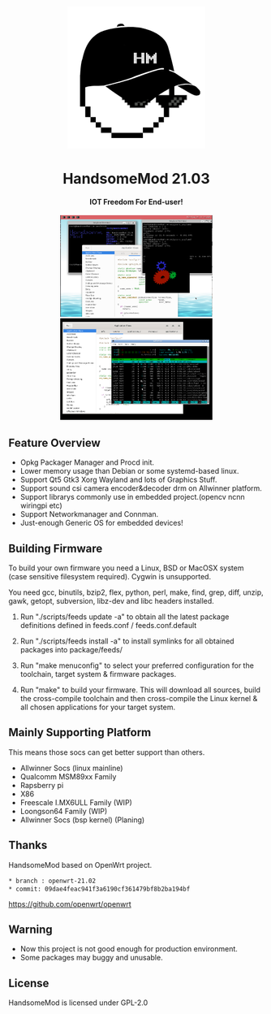 <p align="center"><img src="img/logo.png" /></p>
<h1 align="center">HandsomeMod 21.03</h1>
<h4 align="center">IOT Freedom For End-user!</h4>
<p align="center"><img  height="200" width="300" src="img/wayland.png" /><img  height="200" width="300" src="img/xorg.png" /></p>

## Feature Overview

- Opkg Packager Manager and Procd init.
- Lower memory usage than Debian or some systemd-based linux.
- Support Qt5 Gtk3 Xorg Wayland and lots of Graphics Stuff.
- Support sound csi camera encoder&decoder drm on Allwinner platform.
- Support librarys commonly use in embedded project.(opencv ncnn wiringpi etc)
- Support Networkmanager and Connman. 
- Just-enough Generic OS for embedded devices!

## Building Firmware

To build your own firmware you need a Linux, BSD or MacOSX system (case
sensitive filesystem required). Cygwin is unsupported.

You need gcc, binutils, bzip2, flex, python, perl, make, find, grep, diff,
unzip, gawk, getopt, subversion, libz-dev and libc headers installed.

1. Run "./scripts/feeds update -a" to obtain all the latest package definitions
defined in feeds.conf / feeds.conf.default

2. Run "./scripts/feeds install -a" to install symlinks for all obtained
packages into package/feeds/ 

3. Run "make menuconfig" to select your preferred configuration for the
toolchain, target system & firmware packages.

4. Run "make" to build your firmware. This will download all sources, build
the cross-compile toolchain and then cross-compile the Linux kernel & all
chosen applications for your target system.

## Mainly Supporting Platform

This means those socs can get better support than others.

- Allwinner Socs (linux mainline)
- Qualcomm MSM89xx Family
- Rapsberry pi
- X86
- Freescale I.MX6ULL Family (WIP)
- Loongson64 Family (WIP)
- Allwinner Socs (bsp kernel) (Planing)

## Thanks

HandsomeMod based on OpenWrt project.

	* branch : openwrt-21.02
	* commit: 09dae4feac941f3a6190cf361479bf8b2ba194bf

https://github.com/openwrt/openwrt

## Warning

* Now this project is not good enough for production environment.
* Some packages may buggy and unusable.


## License

HandsomeMod is licensed under GPL-2.0

